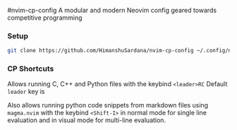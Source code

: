 #nvim-cp-config
A modular and modern Neovim config geared towards competitive programming 

### Setup
```bash
git clone https://github.com/HimanshuSardana/nvim-cp-config ~/.config/nvim
```

### CP Shortcuts
Allows running C, C++ and Python files with the keybind `<leader>RC`
Default `leader` key is ` `

Also allows running python code snippets from markdown files using `magma.nvim` with the keybind `<Shift-I>` in normal mode for single line evaluation and in visual mode for multi-line evaluation.
